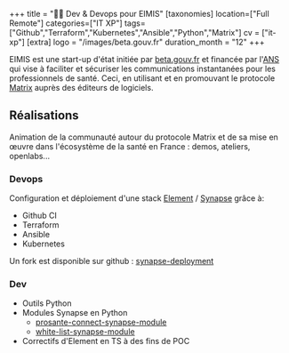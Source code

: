 +++
title = "🧑‍⚕ Dev & Devops pour EIMIS"
[taxonomies]
location=["Full Remote"]
categories=["IT XP"]
tags=["Github","Terraform","Kubernetes","Ansible","Python","Matrix"]
cv = ["it-xp"]
[extra]
logo = "/images/beta.gouv.fr"
duration_month = "12"
+++

EIMIS est une start-up d'état initiée par [beta.gouv.fr](https://beta.gouv.fr/) et financée par l'[ANS](https://esante.gouv.fr/) qui vise à faciliter et sécuriser les communications instantanées pour les professionnels de santé. Ceci, en utilisant et en promouvant le protocole [Matrix](https://matrix.org) auprès des éditeurs de logiciels.

<!-- more -->

## Réalisations

Animation de la communauté autour du protocole Matrix et de sa mise en œuvre dans l'écosystème de la santé en France : demos, ateliers, openlabs...

### Devops

Configuration et déploiement d'une stack [Element](https://github.com/element-hq/element-web) / [Synapse](https://github.com/element-hq/synapse) grâce à:

- Github CI
- Terraform
- Ansible
- Kubernetes

Un fork est disponible sur github : [synapse-deployment](https://github.com/ad2ien/synapse-deployment)

### Dev

- Outils Python
- Modules Synapse en Python
  - [prosante-connect-synapse-module](https://github.com/ad2ien/prosante-connect-synapse-module)
  - [white-list-synapse-module](https://github.com/ad2ien/white-list-synapse-module)
- Correctifs d'Element en TS à des fins de POC
